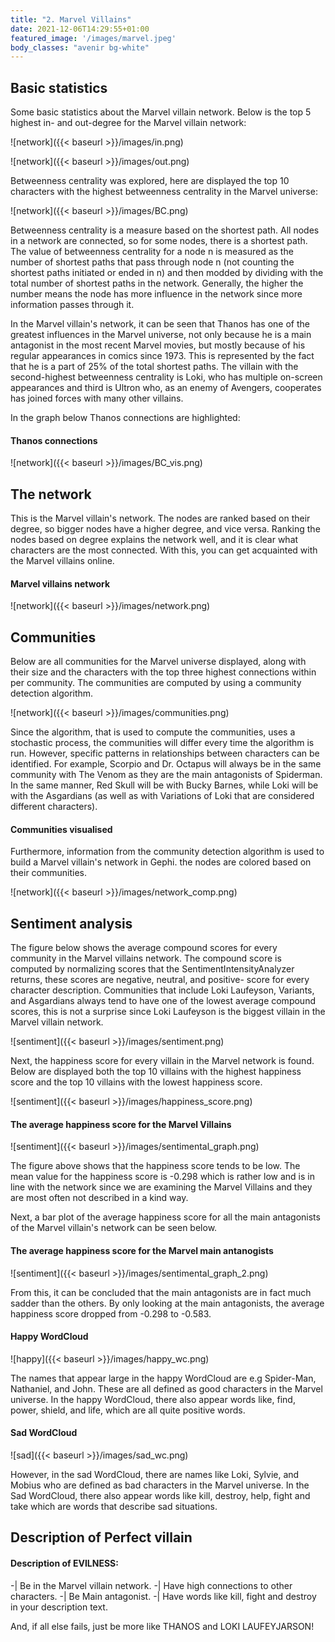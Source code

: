 ```yaml
---
title: "2. Marvel Villains"
date: 2021-12-06T14:29:55+01:00
featured_image: '/images/marvel.jpeg'
body_classes: "avenir bg-white"
---
```


## Basic statistics

Some basic statistics about the Marvel villain network. Below is the top 5 highest in- and out-degree for the Marvel villain network: 

![network]({{< baseurl >}}/images/in.png)

![network]({{< baseurl >}}/images/out.png)

Betweenness centrality was explored, here are displayed the top 10 characters with the highest betweenness centrality in the Marvel universe:

![network]({{< baseurl >}}/images/BC.png)


Betweenness centrality is a measure based on the shortest path. All nodes in a network are connected, so for some nodes, there is a shortest path. The value of betweenness centrality for a node n is measured as the number of shortest paths that pass through node n (not counting the shortest paths initiated or ended in n) and then modded by dividing with the total number of shortest paths in the network. Generally, the higher the number means the node has more influence in the network since more information passes through it.

In the Marvel villain's network, it can be seen that Thanos has one of the greatest influences in the Marvel universe, not only because he is a main antagonist in the most recent Marvel movies, but mostly because of his regular appearances in comics since 1973. This is represented by the fact that he is a part of 25% of the total shortest paths. The villain with the second-highest betweenness centrality is Loki, who has multiple on-screen appearances and third is Ultron who, as an enemy of Avengers, cooperates has joined forces with many other villains.

In the graph below Thanos connections are highlighted:


#### Thanos connections
![network]({{< baseurl >}}/images/BC_vis.png)

## The network

This is the Marvel villain's network. The nodes are ranked based on their degree, so bigger nodes have a higher degree, and vice versa. Ranking the nodes based on degree explains the network well, and it is clear what characters are the most connected. With this, you can get acquainted with the Marvel villains online.

#### Marvel villains network

![network]({{< baseurl >}}/images/network.png)

## Communities

Below are all communities for the Marvel universe displayed, along with their size and the characters with the top three highest connections within per community. The communities are computed by using a community detection algorithm.   

![network]({{< baseurl >}}/images/communities.png)

Since the algorithm, that is used to compute the communities, uses a stochastic process, the communities will differ every time the algorithm is run. However, specific patterns in relationships between characters can be identified. For example, Scorpio and Dr. Octapus will always be in the same community with The Venom as they are the main antagonists of Spiderman. In the same manner, Red Skull will be with Bucky Barnes, while Loki will be with the Asgardians (as well as with Variations of Loki that are considered different characters).

#### Communities visualised 

Furthermore, information from the community detection algorithm is used to build a Marvel villain's network in Gephi.  the nodes are colored based on their communities. 

![network]({{< baseurl >}}/images/network_comp.png)


## Sentiment analysis

The figure below shows the average compound scores for every community in the Marvel villains network. The compound score is computed by normalizing scores that the SentimentIntensityAnalyzer returns, these scores are negative, neutral, and positive- score for every character description. Communities that include Loki Laufeyson, Variants, and Asgardians always tend to have one of the lowest average compound scores, this is not a surprise since Loki Laufeyson is the biggest villain in the Marvel villain network.

![sentiment]({{< baseurl >}}/images/sentiment.png)

Next, the happiness score for every villain in the Marvel network is found. Below are displayed both the top 10 villains with the highest happiness score and the top 10 villains with the lowest happiness score.

![sentiment]({{< baseurl >}}/images/happiness_score.png)

#### The average happiness score for the Marvel Villains

![sentiment]({{< baseurl >}}/images/sentimental_graph.png)

The figure above shows that the happiness score tends to be low. The mean value for the happiness score is -0.298 which is rather low and is in line with the network since we are examining the Marvel Villains and they are most often not described in a kind way. 

Next, a bar plot of the average happiness score for all the main antagonists of the Marvel villain's network can be seen below.

#### The average happiness score for the Marvel main antanogists

![sentiment]({{< baseurl >}}/images/sentimental_graph_2.png)

From this, it can be concluded that the main antagonists are in fact much sadder than the others. By only looking at the main antagonists, the average happiness score dropped from -0.298 to -0.583.

#### Happy WordCloud

![happy]({{< baseurl >}}/images/happy_wc.png)

The names that appear large in the happy WordCloud are e.g Spider-Man, Nathaniel, and John. These are all defined as good characters in the Marvel universe. In the happy WordCloud, there also appear words like, find, power, shield, and life, which are all quite positive words.

#### Sad WordCloud

![sad]({{< baseurl >}}/images/sad_wc.png) 

However, in the sad WordCloud, there are names like Loki, Sylvie, and Mobius who are defined as bad characters in the Marvel universe. In the Sad WordCloud, there also appear words like kill, destroy, help, fight and take which are words that describe sad situations.

## Description of Perfect villain

#### Description of EVILNESS: 


-| Be in the Marvel villain network.
-| Have high connections to other characters.
-| Be Main antagonist.
-| Have words like kill, fight and destroy in your description text.

And, if all else fails, just be more like THANOS and LOKI LAUFEYJARSON!
